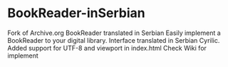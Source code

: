 # BookReader-inSerbian
Fork of Archive.org BookReader translated in Serbian
Easily implement a BookReader to your digital library.
Interface translated in Serbian Cyrilic.
Added support for UTF-8 and viewport in index.html
Check Wiki for implement

